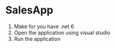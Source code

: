# SalesApp

1. Make for you have .net 6
2. Open the application using visual studio
3. Run the application